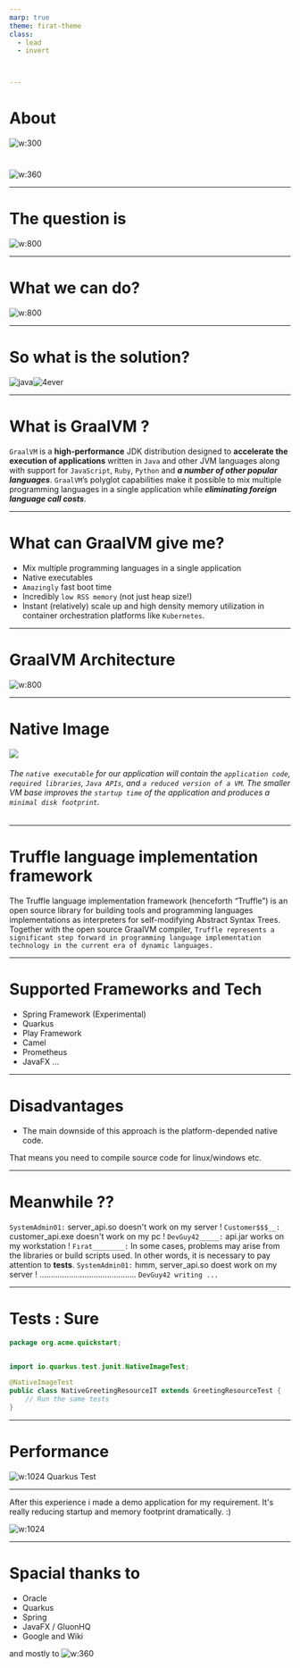 ```yaml
---
marp: true
theme: firat-theme
class:
  - lead
  - invert



---
```

<!-- _footer: Fırat GÜRSOY - Senior Software Developer / May 2021--> 


# About
![w:300](logo.svg)

#
![w:360](adesso-logo.png)


---
# The question is
![w:800](frame-why-java-slow.png)

---
# What we can do?
![w:800](frame-java-performance.png)

---
# So what is the solution?
![java](comic1.png)![4ever](comic2.png)

---
# What is GraalVM ?

`GraalVM` is a **high-performance** JDK distribution designed to **accelerate the execution of applications** written in `Java` and other JVM languages along with support for `JavaScript`, `Ruby`, `Python` and **_a number of other popular languages_**. `GraalVM`’s polyglot capabilities make it possible to mix multiple programming languages in a single application while **_eliminating foreign language call costs_**.

---
# What can GraalVM give me?
* Mix multiple programming languages in a single application 
* Native executables
* ``Amazingly`` fast boot time
* Incredibly ``low RSS memory`` (not just heap size!)
* Instant (relatively) scale up and high density memory utilization in container orchestration platforms like ``Kubernetes``.

---

# GraalVM Architecture

![w:800](architecture.png)

---
# Native Image


![](native-executable-process.png)

###### The ``native executable`` for our application will contain the ``application code``, ``required libraries``, ``Java APIs``, and ``a reduced version of a VM``. The smaller VM base improves the ``startup time`` of the application and produces a ``minimal disk footprint``.


---

# Truffle language implementation framework 

The Truffle language implementation framework (henceforth “Truffle”) is an open source library for building tools and programming languages implementations as interpreters for self-modifying Abstract Syntax Trees. Together with the open source GraalVM compiler, ``Truffle represents a significant step forward in programming language implementation technology in the current era of dynamic languages.``

---
# Supported Frameworks and Tech

* Spring Framework (Experimental)
* Quarkus
* Play Framework
* Camel
* Prometheus
* JavaFX
...

---
# Disadvantages

* The main downside of this approach is the platform-depended native code. 

That means you need to compile source code for linux/windows etc.

---
<!-- 
class:
  - uncover
  - invert
 -->

# Meanwhile ??

``SystemAdmin01:`` server_api.so doesn't work on my server !
``Customer$$$__:`` customer_api.exe doesn't work on my pc !
``DevGuy42_____:`` api.jar works on my workstation !
``Fırat________:`` In some cases, problems may arise from the libraries or build scripts used. In other words, it is necessary to pay attention to  **tests**.
``SystemAdmin01:`` hımm, server_api.so doest work on my server !
...........................................
``DevGuy42 writing ...``

---

<!-- 
class:
  - lead
  - invert
 -->

# Tests : Sure

```java
package org.acme.quickstart;


import io.quarkus.test.junit.NativeImageTest;

@NativeImageTest 
public class NativeGreetingResourceIT extends GreetingResourceTest { 
    // Run the same tests
}
```

---
# Performance

![w:1024](quarkus_test.png)
Quarkus Test

---
After this experience i made a demo application for my requirement. It's really reducing startup and memory footprint dramatically. :)

![w:1024](demoapp.png)

---
<!-- _footer: Fırat GÜRSOY - Senior Software Developer / May 2021--> 
# Spacial thanks to

* Oracle
* Quarkus
* Spring
* JavaFX / GluonHQ
* Google and Wiki

and mostly to
![w:360](adesso-logo.png)